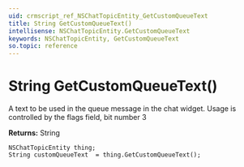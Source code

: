 ```yaml
---
uid: crmscript_ref_NSChatTopicEntity_GetCustomQueueText
title: String GetCustomQueueText()
intellisense: NSChatTopicEntity.GetCustomQueueText
keywords: NSChatTopicEntity, GetCustomQueueText
so.topic: reference
---
```


# String GetCustomQueueText()

A text to be used in the queue message in the chat widget. Usage is controlled by the flags field, bit number 3

**Returns:** String

```crmscript
NSChatTopicEntity thing;
String customQueueText  = thing.GetCustomQueueText();
```

